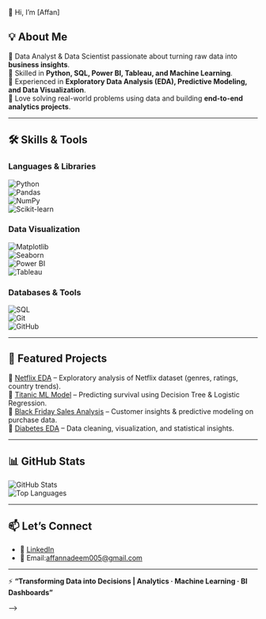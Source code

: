  👋 Hi, I’m [Affan]  

## 💡 About Me  
🔹 Data Analyst & Data Scientist passionate about turning raw data into **business insights**.  
🔹 Skilled in **Python, SQL, Power BI, Tableau, and Machine Learning**.  
🔹 Experienced in **Exploratory Data Analysis (EDA), Predictive Modeling, and Data Visualization**.  
🔹 Love solving real-world problems using data and building **end-to-end analytics projects**.  

---

## 🛠️ Skills & Tools  

### Languages & Libraries  
![Python](https://img.shields.io/badge/Python-3776AB?style=for-the-badge&logo=python&logoColor=white)  
![Pandas](https://img.shields.io/badge/Pandas-150458?style=for-the-badge&logo=pandas&logoColor=white)  
![NumPy](https://img.shields.io/badge/Numpy-013243?style=for-the-badge&logo=numpy&logoColor=white)  
![Scikit-learn](https://img.shields.io/badge/Scikit--learn-F7931E?style=for-the-badge&logo=scikit-learn&logoColor=white)  

### Data Visualization  
![Matplotlib](https://img.shields.io/badge/Matplotlib-005C5C?style=for-the-badge)  
![Seaborn](https://img.shields.io/badge/Seaborn-4B8BBE?style=for-the-badge)  
![Power BI](https://img.shields.io/badge/PowerBI-F2C811?style=for-the-badge&logo=powerbi&logoColor=black)  
![Tableau](https://img.shields.io/badge/Tableau-E97627?style=for-the-badge&logo=tableau&logoColor=white)  

### Databases & Tools  
![SQL](https://img.shields.io/badge/SQL-336791?style=for-the-badge&logo=postgresql&logoColor=white)    
![Git](https://img.shields.io/badge/Git-F05032?style=for-the-badge&logo=git&logoColor=white)  
![GitHub](https://img.shields.io/badge/GitHub-181717?style=for-the-badge&logo=github&logoColor=white)  

---

## 📂 Featured Projects  
🔹 [Netflix EDA](#) – Exploratory analysis of Netflix dataset (genres, ratings, country trends).  
🔹 [Titanic ML Model](#) – Predicting survival using Decision Tree & Logistic Regression.  
🔹 [Black Friday Sales Analysis](#) – Customer insights & predictive modeling on purchase data.  
🔹 [Diabetes EDA](#) – Data cleaning, visualization, and statistical insights.  

---

## 📊 GitHub Stats  
![GitHub Stats](https://github-readme-stats.vercel.app/api?username=affan005-ai&show_icons=true&theme=tokyonight)  
![Top Languages](https://github-readme-stats.vercel.app/api/top-langs/?username=affan005-ai&layout=compact&theme=tokyonight)  

---

## 📫 Let’s Connect  
- 💼 [LinkedIn](https://www.linkedin.com/in/affan-nadeem-801b21375/)  
- 📧 Email:affannadeem005@gmail.com  

---

⚡ **“Transforming Data into Decisions | Analytics · Machine Learning · BI Dashboards”**

-->
